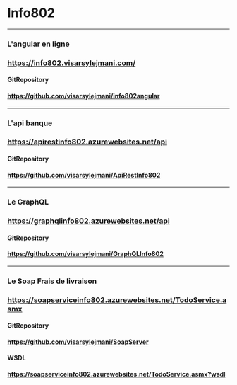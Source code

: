 # Info802
----
### L'angular en ligne
### https://info802.visarsylejmani.com/
#### GitRepository
#### https://github.com/visarsylejmani/info802angular
----
### L'api banque
### https://apirestinfo802.azurewebsites.net/api
#### GitRepository
#### https://github.com/visarsylejmani/ApiRestInfo802
----
### Le GraphQL
### https://graphqlinfo802.azurewebsites.net/api
#### GitRepository
#### https://github.com/visarsylejmani/GraphQLInfo802
----
### Le Soap Frais de livraison
### https://soapserviceinfo802.azurewebsites.net/TodoService.asmx
#### GitRepository
#### https://github.com/visarsylejmani/SoapServer
#### WSDL
#### https://soapserviceinfo802.azurewebsites.net/TodoService.asmx?wsdl

